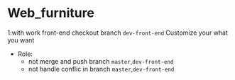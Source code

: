 # Web_furniture

1:with work front-end checkout branch `dev-front-end`
Customize your what you want

+ Role: 
    + not merge and push branch `master`,`dev-front-end`
    + not handle conflic in branch `master`,`dev-front-end`

